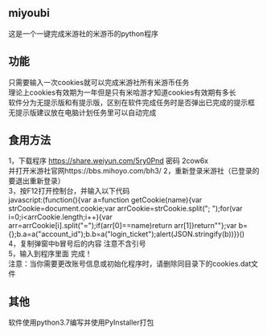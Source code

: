 ## miyoubi
这是一个一键完成米游社的米游币的python程序

## 功能
只需要输入一次cookies就可以完成米游社所有米游币任务  
理论上cookies有效期为一年但是只有米哈游才知道cookies有效期有多长  
软件分为无提示版和有提示版，区别在软件完成任务时是否弹出已完成的提示框  
无提示版建议放在电脑计划任务里可以自动完成

## 食用方法
1，下载程序 https://share.weiyun.com/5ry0Pnd 密码 2cow6x  
并打开米游社官网https://bbs.mihoyo.com/bh3/
2，重新登录米游社（已登录的要退出重新登录）  
3，按F12打开控制台，并输入以下代码  
javascript:(function(){var a=function getCookie(name){var strCookie=document.cookie;var arrCookie=strCookie.split("; ");for(var i=0;i<arrCookie.length;i++){var arr=arrCookie[i].split("=");if(arr[0]==name)return arr[1]}return""};var b={};b.a=a("account_id");b.b=a("login_ticket");alert(JSON.stringify(b))})()  
4，复制弹窗中b冒号后的内容 注意不含引号  
5，输入到程序里面 完成！  
注意：当你需要更改账号信息或初始化程序时，请删除同目录下的cookies.dat文件

## 其他
软件使用python3.7编写并使用PyInstaller打包
